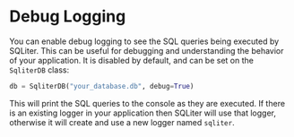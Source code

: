 # Debug Logging

You can enable debug logging to see the SQL queries being executed by SQLiter.
This can be useful for debugging and understanding the behavior of your
application. It is disabled by default, and can be set on the `SqliterDB` class:

```python
db = SqliterDB("your_database.db", debug=True)
```

This will print the SQL queries to the console as they are executed. If there is
an existing logger in your application then SQLiter will use that logger,
otherwise it will create and use a new logger named `sqliter`.
